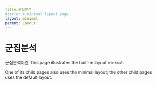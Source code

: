 ```yaml
---
title:군집분석
#title: A minimal layout page
layout: minimal
parent: Layout
---
```


# 군집분석

군집분석이란 This page illustrates the built-in layout `minimal`.

One of its child pages also uses the minimal layout; the other child pages uses the default layout.
